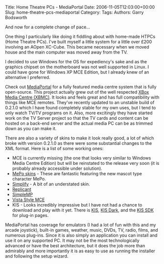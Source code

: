 Title: Home Theatre PCs - MediaPortal
Date: 2006-11-05T12:03:00+00:00
Slug: home-theatre-pcs-mediaportal
Category: 
Tags: 
Authors: Garry Bodsworth

And now for a complete change of pace...

One thing I particularly like doing it fiddling about with home-made HTPCs (Home Theatre PCs).  I've built myself a little system for a little over £200 involving an AOpen XC-Cube.  This became necessary when we moved house and the main computer was moved away from the TV.

I decided to use Windows for the OS for expediency's sake and as the graphics chipset on the motherboard was not well supported in Linux.  I could have gone for Windows XP MCE Edition, but I already knew of an alternative I preferred.

Check out <a href="http://www.team-mediaportal.com/">MediaPortal</a> for a fully featured media centre system that is fully open-source.  This project actually grew out of the well respected <a href="http://www.xboxmediacenter.de/">XBox Media Centre (XBMC)</a>.  It looks and feels great and has full compatibility with things like MCE remotes.  They've recently updated to an unstable build of 0.2.1.0 which I have found completely stable for my own uses, but I tend to only watch TV/TV programs on it.  Also, more excitingly they have started work on the TV Server project so that the TV cards and content can be hosted on a back-end server and the actual media PC can be as trimmed down as you can make it.

There are also a variety of skins to make it look really good, a lot of which broke with version 0.2.1.0 as there were some substantial changes to the XML format.  Here is a list of some working ones:<br /><ul><li>MCE is currently missing (the one that looks very similar to Windows Media Centre Edition) but will be reinstated to the release very soon (it is probably already accessible under solution).</li><li><a href="http://forum.team-mediaportal.com/showthread.php?t=11947">MePo skins</a> - These are fantastic featuring the new mascot type character MePo.</li><li><a href="http://forum.team-mediaportal.com/showthread.php?t=12133">Simplify</a> - A bit of an understated skin.</li><li><a href="http://www.team-mediaportal.com/files/Download/Codecs/Replicant0.2/">Replicant</a></li><li><a href="http://www.team-mediaportal.com/files/Download/Skins/4:3/SimpleMP-Beta1/">SimpleMP</a></li><li><a href="http://forum.team-mediaportal.com/showthread.php?t=5212">Vista Style MCE</a></li><li>KIS - Looks incredibly impressive but I have not had a chance to download and play with it yet.  There is <a href="http://www.team-mediaportal.com/files/Download/Skins/16:9/KISbeta/">KIS</a>, <a href="http://www.team-mediaportal.com/files/Download/Skins/16:9/KIS/">KIS Dark</a>, and the <a href="http://www.team-mediaportal.com/files/Download/Skins/16:9/SkinSourceFiles/KISSDK/">KIS SDK</a> for plug-in pages.</li></ul>MediaPortal has coverage for emulators (I had a lot of fun with this and my arcade joystick), built-in games, weather, music, DVDs, TV, radio, films, and numerous plug-ins.  Since it is also simply an application you can install and use it on any supported PC.  It may not be the most technologically advanced or have the best architecture, but it does the job more than admirably and more importantly it is as easy to use as running the installer and following the setup wizard.
